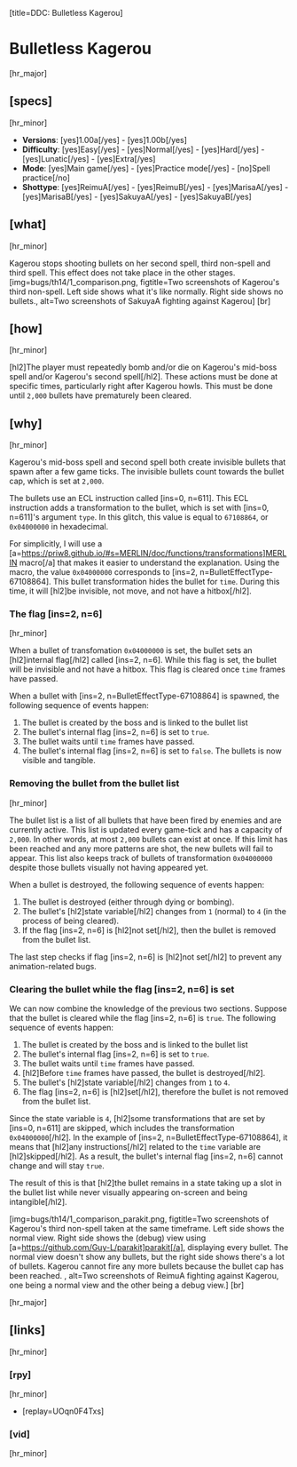 [title=DDC: Bulletless Kagerou]
# Bulletless Kagerou
[hr_major]

## [specs]
[hr_minor]

* **Versions**: [yes]1.00a[/yes] - [yes]1.00b[/yes]
* **Difficulty**: [yes]Easy[/yes] - [yes]Normal[/yes] - [yes]Hard[/yes] - [yes]Lunatic[/yes] - [yes]Extra[/yes]
* **Mode**: [yes]Main game[/yes] -  [yes]Practice mode[/yes] - [no]Spell practice[/no]
* **Shottype**: [yes]ReimuA[/yes] - [yes]ReimuB[/yes] - [yes]MarisaA[/yes] - [yes]MarisaB[/yes] - [yes]SakuyaA[/yes] - [yes]SakuyaB[/yes]

## [what]
[hr_minor]

Kagerou stops shooting bullets on her second spell, third non-spell and third spell. This effect does not take place in the other stages.
[img=bugs/th14/1_comparison.png, figtitle=Two screenshots of Kagerou's third non-spell. Left side shows what it's like normally. Right side shows no bullets., alt=Two screenshots of SakuyaA fighting against Kagerou] [br]

## [how]
[hr_minor]

[hl2]The player must repeatedly bomb and/or die on Kagerou's mid-boss spell and/or Kagerou's second spell[/hl2]. These actions must be done at specific times, particularly right after Kagerou howls. This must be done until ``2,000`` bullets have prematurely been cleared.

## [why]
[hr_minor]

Kagerou's mid-boss spell and second spell both create invisible bullets that spawn after a few game ticks. The invisible bullets count towards the bullet cap, which is set at ``2,000``. 

The bullets use an ECL instruction called [ins=0, n=611]. This ECL instruction adds a transformation to the bullet, which is set with [ins=0, n=611]'s argument ``type``. In this glitch, this value is equal to ``67108864``, or ``0x04000000`` in hexadecimal.

For simplicitly, I will use a [a=https://priw8.github.io/#s=MERLIN/doc/functions/transformations]MERLIN macro[/a] that makes it easier to understand the explanation. Using the macro, the value ``0x04000000`` corresponds to [ins=2, n=BulletEffectType-67108864]. This bullet transformation hides the bullet for ``time``. During this time, it will [hl2]be invisible, not move, and not have a hitbox[/hl2].

### The flag [ins=2, n=6]
[hr_minor]

When a bullet of transfomation ``0x04000000`` is set, the bullet sets an [hl2]internal flag[/hl2] called [ins=2, n=6]. While this flag is set, the bullet will be invisible and not have a hitbox. This flag is cleared once ``time`` frames have passed.

When a bullet with [ins=2, n=BulletEffectType-67108864] is spawned, the following sequence of events happen:
1. The bullet is created by the boss and is linked to the bullet list
2. The bullet's internal flag [ins=2, n=6] is set to ``true``.
3. The bullet waits until ``time`` frames have passed.
4. The bullet's internal flag [ins=2, n=6] is set to ``false``. The bullets is now visible and tangible. 

### Removing the bullet from the bullet list
[hr_minor]

The bullet list is a list of all bullets that have been fired by enemies and are currently active. This list is updated every game-tick and has a capacity of ``2,000``. In other words, at most ``2,000`` bullets can exist at once. If this limit has been reached and any more patterns are shot, the new bullets will fail to appear. This list also keeps track of bullets of transformation ``0x04000000`` despite those bullets visually not having appeared yet.

When a bullet is destroyed, the following sequence of events happen:

1. The bullet is destroyed (either through dying or bombing).
2. The bullet's [hl2]state variable[/hl2] changes from ``1`` (normal) to ``4`` (in the process of being cleared).
3. If the flag [ins=2, n=6] is [hl2]not set[/hl2], then the bullet is removed from the bullet list.

The last step checks if flag [ins=2, n=6] is [hl2]not set[/hl2] to prevent any animation-related bugs.  

### Clearing the bullet while the flag [ins=2, n=6] is set 

We can now combine the knowledge of the previous two sections. Suppose that the bullet is cleared while the flag [ins=2, n=6] is ``true``. The following sequence of events happen:

1. The bullet is created by the boss and is linked to the bullet list
2. The bullet's internal flag [ins=2, n=6] is set to ``true``.
3. The bullet waits until ``time`` frames have passed.
4. [hl2]Before ``time`` frames have passed, the bullet is destroyed[/hl2].
5. The bullet's [hl2]state variable[/hl2] changes from ``1`` to ``4``.
6. The flag [ins=2, n=6] is [hl2]set[/hl2], therefore the bullet is not removed from the bullet list.

Since the state variable is ``4``, [hl2]some transformations that are set by [ins=0, n=611] are skipped, which includes the transformation ``0x04000000``[/hl2]. In the example of [ins=2, n=BulletEffectType-67108864], it means that [hl2]any instructions[/hl2] related to the ``time`` variable are [hl2]skipped[/hl2]. As a result, the bullet's internal flag [ins=2, n=6] cannot change and will stay ``true``.

The result of this is that [hl2]the bullet remains in a state taking up a slot in the bullet list while never visually appearing on-screen and being intangible[/hl2].

[img=bugs/th14/1_comparison_parakit.png, figtitle=Two screenshots of Kagerou's third non-spell taken at the same timeframe. Left side shows the normal view. Right side shows the (debug) view using [a=https://github.com/Guy-L/parakit]parakit[/a], displaying every bullet. The normal view doesn't show any bullets, but the right side shows there's a lot of bullets. Kagerou cannot fire any more bullets because the bullet cap has been reached. , alt=Two screenshots of ReimuA fighting against Kagerou, one being a normal view and the other being a debug view.] [br]


[hr_major]
## [links]
[hr_minor]
### [rpy]
[hr_minor]

+ [replay=UOqn0F4Txs]

### [vid]
[hr_minor]